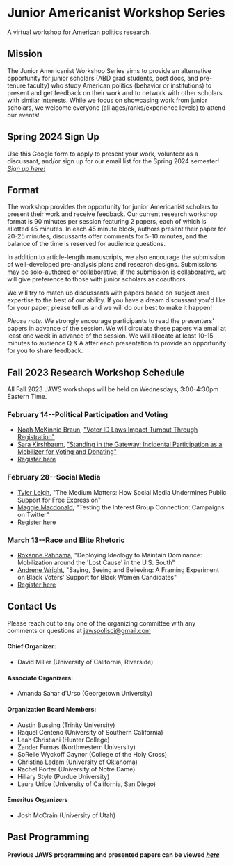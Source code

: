 # Junior Americanist Workshop Series
A virtual workshop for American politics research.

## Mission
The Junior Americanist Workshop Series aims to provide an alternative opportunity for junior scholars (ABD grad students, post docs, and pre-tenure faculty) who study American politics (behavior or institutions) to present and get feedback on their work and to network with other scholars with similar interests.  While we focus on showcasing work from junior scholars, we welcome everyone (all ages/ranks/experience levels) to attend our events!

## Spring 2024 Sign Up
Use this Google form to apply to present your work, volunteer as a discussant, and/or sign up for our email list for the Spring 2024 semester! [*Sign up here!*](https://forms.gle/xm7PEcPVpzkHodFE7)

## Format
The workshop provides the opportunity for junior Americanist scholars to present their work and receive feedback.  Our current research workshop format is 90 minutes per session featuring 2 papers, each of which is allotted 45 minutes.  In each 45 minute block, authors present their paper for 20-25 minutes, discussants offer comments for 5-10 minutes, and the balance of the time is reserved for audience questions. 

In addition to article-length manuscripts, we also encourage the submission of well-developed pre-analysis plans and research designs.  Submissions may be solo-authored or collaborative; if the submission is collaborative, we will give preference to those with junior scholars as coauthors.

We will try to match up discussants with papers based on subject area expertise to the best of our ability.  If you have a dream discussant you'd like for your paper, please tell us and we will do our best to make it happen!

*Please note:* We strongly encourage participants to read the presenters' papers in advance of the session.  We will circulate these papers via email at least one week in advance of the session.  We will allocate at least 10-15 minutes to audience Q & A after each presentation to provide an opportunity for you to share feedback.

## Fall 2023 Research Workshop Schedule
All Fall 2023 JAWS workshops will be held on Wednesdays, 3:00-4:30pm Eastern Time.

### February 14--Political Participation and Voting
- [Noah McKinnie Braun](https://sites.google.com/view/noahmckinniebraun/home), ["Voter ID Laws Impact Turnout Through Registration"](https://drive.google.com/file/d/1sEuUHObcgWF3dovtICSh-b0y140u9Xpo/view?usp=sharing)
- [Sara Kirshbaum](https://www.saramkirshbaum.com/), ["Standing in the Gateway: Incidental Participation as a Mobilizer for Voting and Donating"](https://drive.google.com/file/d/1LnxlByUXL2q1so1naNH3TeYEeZ0ctgzt/view?usp=sharing)
- [Register here](https://ucr.zoom.us/meeting/register/tJYvcO2rrz8pHNCbvcSZbwuAxJtiRBrwMwvu)

### February 28--Social Media
- [Tyler Leigh](https://www.asc.upenn.edu/people/graduate-student/tyler-leigh), "The Medium Matters: How Social Media Undermines Public Support for Free Expression"
- [Maggie Macdonald](https://maggiegmacdonald.com/), "Testing the Interest Group Connection: Campaigns on Twitter"
- [Register here](https://ucr.zoom.us/meeting/register/tJMuf-ytpz8jGt0Jlxs6MUVz72xKtx2S0_EG)

### March 13--Race and Elite Rhetoric
- [Roxanne Rahnama](https://roxannerahnama.com/), "Deploying Ideology to Maintain Dominance: Mobilization around the 'Lost Cause' in the U.S. South"
- [Andrene Wright](https://andrenewright.com/), "Saying, Seeing and Believing: A Framing Experiment on Black Voters' Support for Black Women Candidates"
- [Register here](https://ucr.zoom.us/meeting/register/tJArcO6oqTwpG9yAcmiBW3chWDp_vXmB11aJ)


## Contact Us
Please reach out to any one of the organizing committee with any comments or questions at [jawspolisci@gmail.com](mailto:jawspolisci@gmail.com)

#### Chief Organizer: 
- David Miller (University of California, Riverside)

#### Associate Organizers: 
- Amanda Sahar d’Urso (Georgetown University)

#### Organization Board Members:
- Austin Bussing (Trinity University)
- Raquel Centeno (University of Southern California)
- Leah Christiani (Hunter College)
- Zander Furnas (Northwestern University)
- SoRelle Wyckoff Gaynor (College of the Holy Cross)
- Christina Ladam (University of Oklahoma)
- Rachel Porter (University of Notre Dame)
- Hillary Style (Purdue University)
- Laura Uribe (University of California, San Diego) 

#### Emeritus Organizers
- Josh McCrain (University of Utah)

## Past Programming 

#### Previous JAWS programming and presented papers can be viewed [*here*](/previous)



